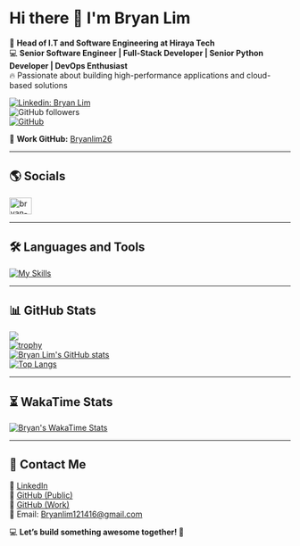 # Hi there 👋 I'm Bryan Lim  

🚀 **Head of I.T and Software Engineering at Hiraya Tech**  
💻 **Senior Software Engineer | Full-Stack Developer | Senior Python Developer | DevOps Enthusiast**  
🔥 Passionate about building high-performance applications and cloud-based solutions  

[![Linkedin: Bryan Lim](https://img.shields.io/badge/-BryanLim-blue?style=flat-square&logo=Linkedin&logoColor=white&link=https://www.linkedin.com/in/bryan-lim-3749b714a/)](https://www.linkedin.com/in/bryan-lim-3749b714a/)  
![GitHub followers](https://img.shields.io/github/followers/BrylleTyroneLim14?label=Follow&style=social)  
[![GitHub](https://img.shields.io/badge/GitHub-BrylleTyroneLim14-181717?style=flat-square&logo=github&logoColor=white&link=https://github.com/BrylleTyroneLim14)](https://github.com/BrylleTyroneLim14)  

💼 **Work GitHub:** [Bryanlim26](https://github.com/Bryanlim26)  

---

## 🌎 Socials  
<p align="left">
<a href="https://linkedin.com/in/bryan-lim-3749b714a" target="blank"><img align="center" src="https://raw.githubusercontent.com/rahuldkjain/github-profile-readme-generator/master/src/images/icons/Social/linked-in-alt.svg" alt="bryan-lim-3749b714a" height="30" width="40" /></a>
</p>

---

## 🛠 Languages and Tools  
[![My Skills](https://skillicons.dev/icons?i=react,vite,tailwind,ts,js,python,django,flask,aws,gcp,postgresql,mysql,git,github,docker,vercel,html,css,nodejs,express&perline=8)](https://skillicons.dev)  

---

## 📊 GitHub Stats  

![](https://komarev.com/ghpvc/?username=Bryanlim26&style=flat)  
[![trophy](https://github-profile-trophy.vercel.app/?username=Bryanlim26&theme=onedark&row=1&column=6)](https://github.com/ryo-ma/github-profile-trophy)  
[![Bryan Lim's GitHub stats](https://github-readme-stats.vercel.app/api?username=BrylleTyroneLim14&theme=radical&show_icons=true)](https://github.com/anuraghazra/github-readme-stats)  
[![Top Langs](https://github-readme-stats.vercel.app/api/top-langs/?username=BrylleTyroneLim14&theme=radical&layout=compact)](https://github.com/anuraghazra/github-readme-stats)  

---

## ⏳ WakaTime Stats  

[![Bryan's WakaTime Stats](https://github-readme-stats.vercel.app/api/wakatime?username=YOUR_WAKATIME_USERNAME&layout=compact&theme=radical)](https://wakatime.com/@YOUR_WAKATIME_USERNAME)  

---

## 📩 Contact Me  
📌 [LinkedIn](https://www.linkedin.com/in/bryan-lim-3749b714a/)  
📌 [GitHub (Public)](https://github.com/BrylleTyroneLim14)  
📌 [GitHub (Work)](https://github.com/Bryanlim26)  
📧 Email: Bryanlim121416@gmail.com  

💻 **Let’s build something awesome together! 🚀**
